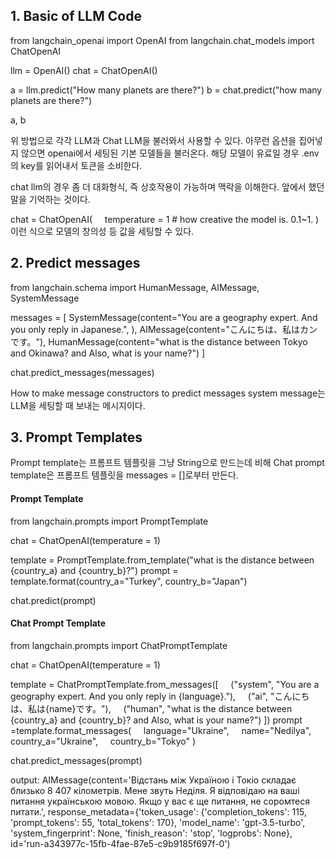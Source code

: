 ## 1. Basic of LLM Code

from langchain_openai import OpenAI
from langchain.chat_models import ChatOpenAI

llm = OpenAI()
chat = ChatOpenAI()

a = llm.predict("How many planets are there?")
b = chat.predict("how many planets are there?")

a, b

위 방법으로 각각 LLM과 Chat LLM을 불러와서 사용할 수 있다.
아무런 옵션을 집어넣지 않으면 openai에서 세팅된 기본 모델들을 불러온다.
해당 모델이 유료일 경우 .env의 key를 읽어내서 토큰을 소비한다.

chat llm의 경우 좀 더 대화형식, 즉 상호작용이 가능하며 맥락을 이해한다. 앞에서 했던 말을 기억하는 것이다.



chat = ChatOpenAI(
    temperature = 1 # how creative the model is. 0.1~1.
)
이런 식으로 모델의 창의성 등 값을 세팅할 수 있다.



## 2. Predict messages

from langchain.schema import HumanMessage, AIMessage, SystemMessage 

messages = [
	 SystemMessage(content="You are a geography expert. And you only reply in Japanese.", ),
	AIMessage(content="こんにちは、私はカンです。"),
	HumanMessage(content="what is the distance between Tokyo and Okinawa? and Also, what is your name?")
]

chat.predict_messages(messages)

How to make message constructors to predict messages
system message는 LLM을 세팅할 때 보내는 메시지이다.


## 3. Prompt Templates
Prompt template는 프롬프트 템플릿을 그냥 String으로 만드는데 비해
Chat prompt template은 프롬프트 템플릿을 messages = []로부터 만든다.
#### Prompt Template
from langchain.prompts import PromptTemplate

chat = ChatOpenAI(temperature = 1) 

template = PromptTemplate.from_template("what is the distance between {country_a} and {country_b}?")
prompt = template.format(country_a="Turkey", country_b="Japan")

chat.predict(prompt)

#### Chat Prompt Template

from langchain.prompts import ChatPromptTemplate

chat = ChatOpenAI(temperature = 1) 

template = ChatPromptTemplate.from_messages([
    ("system", "You are a geography expert. And you only reply in {language}."),
    ("ai", "こんにちは、私は{name}です。"),
    ("human", "what is the distance between {country_a} and {country_b}? and Also, what is your name?")
])
prompt =template.format_messages(
    language="Ukraine",
    name="Nedilya",
    country_a="Ukraine",
    country_b="Tokyo"
)

chat.predict_messages(prompt)

output:
	AIMessage(content='Відстань між Україною і Токіо складає близько 8 407 кілометрів. Мене звуть Неділя. Я відповідаю на ваші питання українською мовою. Якщо у вас є ще питання, не соромтеся питати.', response_metadata={'token_usage': {'completion_tokens': 115, 'prompt_tokens': 55, 'total_tokens': 170}, 'model_name': 'gpt-3.5-turbo', 'system_fingerprint': None, 'finish_reason': 'stop', 'logprobs': None}, id='run-a343977c-15fb-4fae-87e5-c9b9185f697f-0')
